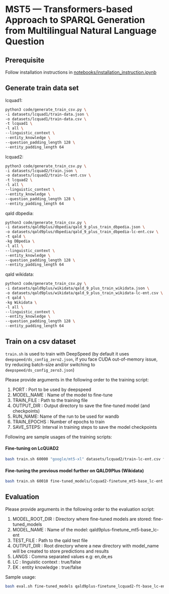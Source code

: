 # MST5 — Transformers-based Approach to SPARQL Generation from Multilingual Natural Language Question

## Prerequisite

Follow installation instructions in [notebooks/installation_instruction.ipynb](notebooks/installation_instruction.ipynb)

## Generate train data set

lcquad1:
```bash
python3 code/generate_train_csv.py \
-i datasets/lcquad1/train-data.json \
-o datasets/lcquad1/train-data.csv \
-t lcquad1 \
-l all \
--linguistic_context \
--entity_knowledge \
--question_padding_length 128 \
--entity_padding_length 64
```

lcquad2:
```bash
python3 code/generate_train_csv.py \
-i datasets/lcquad2/train.json \
-o datasets/lcquad2/train-lc-ent.csv \
-t lcquad2 \
-l all \
--linguistic_context \
--entity_knowledge \
--question_padding_length 128 \
--entity_padding_length 64
```

qald dbpedia:
```bash
python3 code/generate_train_csv.py \
-i datasets/qald9plus/dbpedia/qald_9_plus_train_dbpedia.json \
-o datasets/qald9plus/dbpedia/qald_9_plus_train_dbpedia-lc-ent.csv \
-t qald \
-kg DBpedia \
-l all \
--linguistic_context \
--entity_knowledge \
--question_padding_length 128 \
--entity_padding_length 64
```

qald wikidata:
```bash
python3 code/generate_train_csv.py \
-i datasets/qald9plus/wikidata/qald_9_plus_train_wikidata.json \
-o datasets/qald9plus/wikidata/qald_9_plus_train_wikidata-lc-ent.csv \
-t qald \
-kg Wikidata \
-l all \
--linguistic_context \
--entity_knowledge \
--question_padding_length 128 \
--entity_padding_length 64
```

## Train on a csv dataset

`train.sh` is used to train with DeepSpeed (by default it uses `deepspeed/ds_config_zero2.json`, if you face CUDA out-of-memory issue, try reducing batch-size and/or switching to `deepspeed/ds_config_zero3.json`)


Please provide arguments in the following order to the training script:
1. PORT : Port to be used by deepspeed
2. MODEL_NAME : Name of the model to fine-tune
3. TRAIN_FILE : Path to the training file
4. OUTPUT_DIR : Output directory to save the fine-tuned model (and checkpoints)
5. RUN_NAME: Name of the run to be used for wandb
6. TRAIN_EPOCHS : Number of epochs to train
7. SAVE_STEPS: Interval in training steps to save the model checkpoints

Following are sample usages of the training scripts:

#### Fine-tuning on LcQUAD2
```bash
bash train.sh 60000 "google/mt5-xl" datasets/lcquad2/train-lc-ent.csv fine-tuned_models/lcquad2-finetune_mt5-base_lc-ent lcquad2-finetune_mt5-base_lc-ent 15 1000
```
#### Fine-tuning the previous model further on QALD9Plus (Wikidata)
```bash
bash train.sh 60010 fine-tuned_models/lcquad2-finetune_mt5-base_lc-ent datasets/qald9plus/wikidata/qald_9_plus_train_wikidata-lc-ent.csv fine-tuned_models/qald9plus-finetune_lcquad2-ft-base_lc-ent qald9plus-finetune_lcquad2-ft-base_lc-ent 32 1000
```

## Evaluation

Please provide arguments in the following order to the evaluation script:
1. MODEL_ROOT_DIR : Directory where fine-tuned models are stored: fine-tuned_models
2. MODEL_NAME : Name of the model: qald9plus-finetune_mt5-base_lc-ent
3. TEST_FILE : Path to the qald test file
4. OUTPUT_DIR : Root directory where a new directory with model_name will be created to store predictions and results
5. LANGS : Comma separated values e.g: en,de,es
6. LC : linguistic context : true/false
7. EK : entity knowledge : true/false

Sample usage:

```bash
bash eval.sh fine-tuned_models qald9plus-finetune_lcquad2-ft-base_lc-ent datasets/qald9plus/wikidata/qald_9_plus_test_wikidata.json predictions_qald9plus_test "en,de,ru,zh" true true
```
